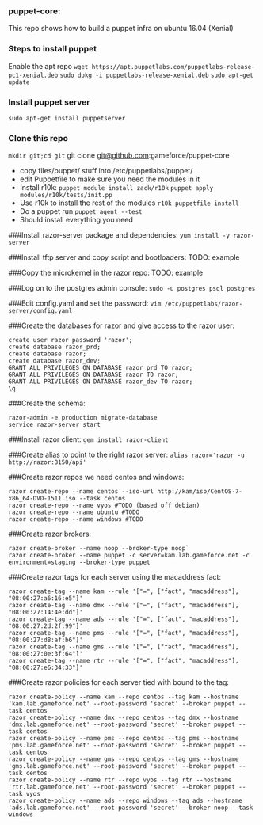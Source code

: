 ### puppet-core:
  This repo shows how to build a puppet infra on ubuntu 16.04 (Xenial)

### Steps to install puppet
Enable the apt repo
`` wget https://apt.puppetlabs.com/puppetlabs-release-pc1-xenial.deb ``
`` sudo dpkg -i puppetlabs-release-xenial.deb ``
`` sudo apt-get update ``

### Install puppet server
`` sudo apt-get install puppetserver ``

### Clone this repo
``mkdir git;cd git``
git clone git@github.com:gameforce/puppet-core


  - copy files/puppet/ stuff into /etc/puppetlabs/puppet/
  - edit Puppetfile to make sure you need the modules in it
  - Install r10k:
    `puppet module install zack/r10k`
    `puppet apply modules/r10k/tests/init.pp`
  - Use r10k to install the rest of the modules
    `r10k puppetfile install`
  - Do a puppet run
    `puppet agent --test`
  - Should install everything you need

###Install razor-server package and dependencies:
  `yum install -y razor-server`

###Install tftp server and copy script and bootloaders:
  TODO: example

###Copy the microkernel in the razor repo:
  TODO: example

###Log on to the postgres admin console:
  `sudo -u postgres psql postgres`

###Edit config.yaml and set the password:
  `vim /etc/puppetlabs/razor-server/config.yaml`

###Create the databases for razor and give access to the razor user:
  ```
  create user razor password 'razor';
  create database razor_prd;
  create database razor;
  create database razor_dev;
  GRANT ALL PRIVILEGES ON DATABASE razor_prd TO razor;
  GRANT ALL PRIVILEGES ON DATABASE razor TO razor;
  GRANT ALL PRIVILEGES ON DATABASE razor_dev TO razor;
  \q
  ```

###Create the schema:
  ```
  razor-admin -e production migrate-database
  service razor-server start
  ```

###Install razor client:
  `gem install razor-client`

###Create alias to point to the right razor server:
  `alias razor='razor -u http://razor:8150/api'`

###Create razor repos we need centos and windows:
  ```
  razor create-repo --name centos --iso-url http://kam/iso/CentOS-7-x86_64-DVD-1511.iso --task centos
  razor create-repo --name vyos #TODO (based off debian)
  razor create-repo --name ubuntu #TODO
  razor create-repo --name windows #TODO
  ```


###Create razor brokers:
  ```
  razor create-broker --name noop --broker-type noop`
  razor create-broker --name puppet -c server=kam.lab.gameforce.net -c environment=staging --broker-type puppet
  ```

###Create razor tags for each server using the macaddress fact:
  ```
  razor create-tag --name kam --rule '["=", ["fact", "macaddress"], "08:00:27:a6:16:e5"]'
  razor create-tag --name dmx --rule '["=", ["fact", "macaddress"], "08:00:27:14:4e:dd"]'
  razor create-tag --name ads --rule '["=", ["fact", "macaddress"], "08:00:27:2d:2f:99"]'
  razor create-tag --name pms --rule '["=", ["fact", "macaddress"], "08:00:27:d8:af:b6"]'
  razor create-tag --name gms --rule '["=", ["fact", "macaddress"], "08:00:27:0e:3f:64"]'
  razor create-tag --name rtr --rule '["=", ["fact", "macaddress"], "08:00:27:e6:34:33"]'
  ```

###Create razor policies for each server tied with bound to the tag:
  ```
  razor create-policy --name kam --repo centos --tag kam --hostname 'kam.lab.gameforce.net' --root-password 'secret' --broker puppet --task centos
  razor create-policy --name dmx --repo centos --tag dmx --hostname 'dmx.lab.gameforce.net' --root-password 'secret' --broker puppet --task centos
  razor create-policy --name pms --repo centos --tag pms --hostname 'pms.lab.gameforce.net' --root-password 'secret' --broker puppet --task centos
  razor create-policy --name gms --repo centos --tag gms --hostname 'gms.lab.gameforce.net' --root-password 'secret' --broker puppet --task centos
  razor create-policy --name rtr --repo vyos --tag rtr --hostname 'rtr.lab.gameforce.net' --root-password 'secret' --broker puppet --task vyos
  razor create-policy --name ads --repo windows --tag ads --hostname 'ads.lab.gameforce.net' --root-password 'secret' --broker noop --task windows
  ```
